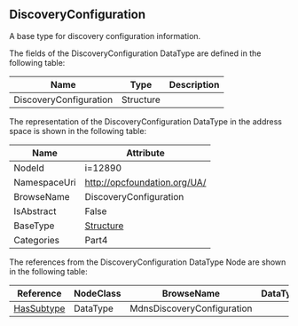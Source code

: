 <!-- datatype -->
## DiscoveryConfiguration
A base type for discovery configuration information.  
<!-- end of description -->
The fields of the DiscoveryConfiguration DataType are defined in the following table:  

|Name|Type|Description|
|---|---|---|
|DiscoveryConfiguration|Structure||

The representation of the DiscoveryConfiguration DataType in the address space is shown in the following table:  

|Name|Attribute|
|---|---|
|NodeId|i=12890|
|NamespaceUri|http://opcfoundation.org/UA/|
|BrowseName|DiscoveryConfiguration|
|IsAbstract|False|
|BaseType|[Structure](../../../Part3/DataTypes/Structure/readme.md)|
|Categories|Part4|

The references from the DiscoveryConfiguration DataType Node are shown in the following table:  

|Reference|NodeClass|BrowseName|DataType|TypeDefinition|ModellingRule|
|---|---|---|---|---|---|
|[HasSubtype](../../../Part3/ReferenceTypes/HasSubtype/readme.md)|DataType|MdnsDiscoveryConfiguration||||

